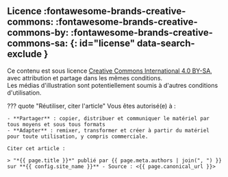 <!-- markdownlint-disable MD026 MD041 -->
## Licence :fontawesome-brands-creative-commons: :fontawesome-brands-creative-commons-by: :fontawesome-brands-creative-commons-sa: {: id="license" data-search-exclude }

Ce contenu est sous licence [Creative Commons International 4.0 BY-SA](https://creativecommons.org/licenses/by-sa/4.0/deed.fr), avec attribution et partage dans les mêmes conditions.  
Les médias d'illustration sont potentiellement soumis à d'autres conditions d'utilisation.

<!-- markdownlint-disable MD046 -->
??? quote "Réutiliser, citer l'article"
    Vous êtes autorisé(e) à :

    - **Partager** : copier, distribuer et communiquer le matériel par tous moyens et sous tous formats
    - **Adapter** : remixer, transformer et créer à partir du matériel pour toute utilisation, y compris commerciale.

    Citer cet article :

    > "*{{ page.title }}*" publié par {{ page.meta.authors | join(", ") }} sur **{{ config.site_name }}** - Source : <{{ page.canonical_url }}>

<!-- markdownlint-enable MD026 MD041 MD046 -->
